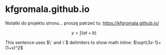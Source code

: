 <script id="MathJax-script" async src="https://cdn.jsdelivr.net/npm/mathjax@3/es5/tex-mml-chtml.js"></script>



# kfgromala.github.io
Notatki do projektu stronu... proszę patrzeć tu: https://kfgromala.github.io/ 

$$ y =  \int (at + b) \tag{1} $$

This sentence uses $\` and \`$ delimiters to show math inline:  $`\sqrt{3x-1}+(1+x)^2`$

